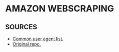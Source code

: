 # AMAZON WEBSCRAPING

## SOURCES
* [Common user agent list.](http://www.networkinghowtos.com/howto/common-user-agent-list/)
* [Original repo.](https://www.google.com/)
